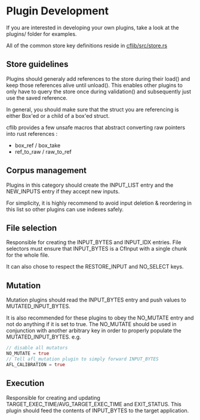 # Plugin Development

If you are interested in developing your own plugins, take a look at the plugins/ folder for examples.

All of the common store key definitions reside in [cflib/src/store.rs](../cflib/src/store.rs)


## Store guidelines
Plugins should generaly add references to the store during their load() and keep those references alive until unload(). This enables other plugins to only have to query the store once during validation() and subsequently just use the saved reference.

In general, you should make sure that the struct you are referencing is either Box'ed or a child of a box'ed struct.

cflib provides a few unsafe macros that abstract converting raw pointers into rust references :
- box_ref / box_take
- ref_to_raw / raw_to_ref

## __Corpus management__
Plugins in this category should create the INPUT_LIST entry and the NEW_INPUTS entry if they accept new inputs.

For simplicity, it is highly recommend to avoid input deletion & reordering in this list so other plugins can use indexes safely.

## __File selection__
Responsible for creating the INPUT_BYTES and INPUT_IDX entries. File selectors must ensure that INPUT_BYTES is a CfInput with a single chunk for the whole file.

It can also chose to respect the RESTORE_INPUT and NO_SELECT keys.

## __Mutation__
Mutation plugins should read the INPUT_BYTES entry and push values to MUTATED_INPUT_BYTES.

It is also recommended for these plugins to obey the NO_MUTATE entry and not do anything if it is set to true. The NO_MUTATE should be used in conjunction with another arbitrary key in order to properly populate the MUTATED_INPUT_BYTES.
e.g.
```Rust
// disable all mutators
NO_MUTATE = true
// Tell afl_mutation plugin to simply forward INPUT_BYTES
AFL_CALIBRATION = true 
```

## __Execution__
Responsible for creating and updating TARGET_EXEC_TIME/AVG_TARGET_EXEC_TIME and EXIT_STATUS. This plugin should feed the contents of INPUT_BYTES to the target application.
